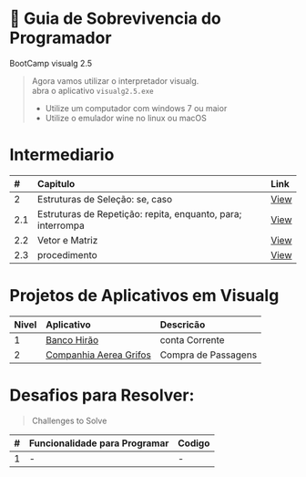 #  :card_index: Guia de Sobrevivencia do Programador
BootCamp visualg 2.5   
> Agora vamos utilizar o interpretador visualg.  
> abra o aplicativo `visualg2.5.exe`
> * Utilize um computador com windows 7 ou maior
> * Utilize o emulador wine no linux ou macOS

# Intermediario
| # | Capitulo | Link |
|:---|:---|:---|
| 2   | Estruturas de Seleção: se, caso | [View](2.0.md) |
| 2.1 | Estruturas de Repetição: repita, enquanto, para; interrompa | [View](2.1.md) |
| 2.2 | Vetor e Matriz | [View](2.2.md) |
| 2.3 | procedimento | [View](2.3.md) |

# Projetos de Aplicativos em Visualg
 
| Nivel | Aplicativo | Descricão | 
| :---|:---|:---|
|  1  | [Banco Hirão](#)| conta Corrente|
|  2  | [Companhia Aerea Grifos](#)| Compra de Passagens |

# Desafios para Resolver:
> Challenges to Solve

|#|Funcionalidade para Programar | Codigo |
| :---|:---| :---|
|  1  | - | - |

